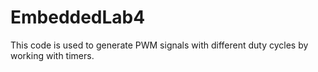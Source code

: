 # EmbeddedLab4
This code is used to generate PWM signals with different duty cycles by working with timers.
